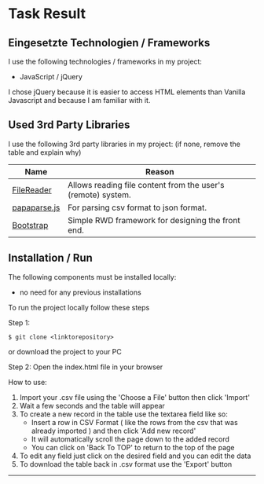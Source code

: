 # Task Result

## Eingesetzte Technologien / Frameworks

I use the following technologies / frameworks in my project:

- JavaScript / jQuery


I chose jQuery because it is easier to access HTML elements than Vanilla Javascript and because I am familiar with it.

## Used 3rd Party Libraries

I use the following 3rd party libraries in my project: (if none, remove the table and explain why)

Name | Reason
--- | ---
[FileReader](https://developer.mozilla.org/en-US/docs/Web/API/FileReader) | Allows reading file content from the user's (remote) system.
[papaparse.js](https://www.papaparse.com) | For parsing csv format to json format.
[Bootstrap](https://getbootstrap.com/) | Simple RWD framework for designing the front end.

## Installation / Run

The following components must be installed locally:

- no need for any previous installations

To run the project locally follow these steps

Step 1:
```console
$ git clone <linktorepository>
```
or download the project to your PC

Step 2:
Open the index.html file in your browser

How to use:
1. Import your .csv file using the 'Choose a File' button then click 'Import'
2. Wait a few seconds and the table will appear 
3. To create a new record in the table use the textarea field like so:
    * Insert a row in CSV Format ( like the rows from the csv that was already imported ) and then click 'Add new record'
    * It will automatically scroll the page down to the added record
    * You can click on 'Back To TOP' to return to the top of the page
4. To edit any field just click on the desired field and you can edit the data
5. To download the table back in .csv format use the 'Export' button


---
